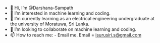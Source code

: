 - 👋 Hi, I’m @Darshana-Sampath
- 👀 I’m interested in machine learning and coding.
- 🌱 I’m currently learning as an electrical engineering undergraduate at the university of Moratuwa, Sri Lanka.
- 💞️ I’m looking to collaborate on machine learning and coding.
- 📫 How to reach me: - Email me. Email = isurusiri.s@gmail.com
       

<!---
Darshana-Sampath/Darshana-Sampath is a ✨ special ✨ repository because its `README.md` (this file) appears on your GitHub profile.
You can click the Preview link to take a look at your changes.
--->
